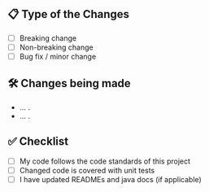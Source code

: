 ## 📋 Type of the Changes

- [ ] Breaking change
- [ ] Non-breaking change
- [ ] Bug fix / minor change

## 🛠 Changes being made

* ... .
* ... .

## ✅ Checklist

- [ ] My code follows the code standards of this project
- [ ] Changed code is covered with unit tests
- [ ] I have updated READMEs and java docs (if applicable)
